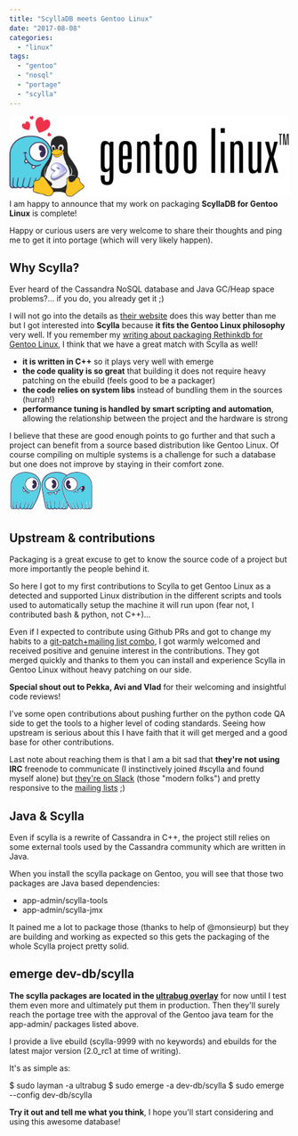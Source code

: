 ```yaml
---
title: "ScyllaDB meets Gentoo Linux"
date: "2017-08-08"
categories: 
  - "linux"
tags: 
  - "gentoo"
  - "nosql"
  - "portage"
  - "scylla"
---
```


![](images/mascot-1.png)I am happy to announce that my work on packaging **ScyllaDB for Gentoo Linux** is complete!

Happy or curious users are very welcome to share their thoughts and ping me to get it into portage (which will very likely happen).

## Why Scylla?

Ever heard of the Cassandra NoSQL database and Java GC/Heap space problems?... if you do, you already get it ;)

I will not go into the details as [their website](http://www.scylladb.com/product/) does this way better than me but I got interested into **Scylla** because **it fits the Gentoo Linux philosophy** very well. If you remember my [writing about packaging Rethinkdb for Gentoo Linux](http://www.ultrabug.fr/rethinkdb-on-gentoo-linux/), I think that we have a great match with Scylla as well!

- **it is written in C++** so it plays very well with emerge
- **the code quality is so great** that building it does not require heavy patching on the ebuild (feels good to be a packager)
- **the code relies on system libs** instead of bundling them in the sources (hurrah!)
- **performance tuning is handled by smart scripting and automation**, allowing the relationship between the project and the hardware is strong

I believe that these are good enough points to go further and that such a project can benefit from a source based distribution like Gentoo Linux. Of course compiling on multiple systems is a challenge for such a database but one does not improve by staying in their comfort zone. ![](images/2017-08-08-142318_158x79_scrot-150x79.png)

## Upstream & contributions

Packaging is a great excuse to get to know the source code of a project but more importantly the people behind it.

So here I got to my first contributions to Scylla to get Gentoo Linux as a detected and supported Linux distribution in the different scripts and tools used to automatically setup the machine it will run upon (fear not, I contributed bash & python, not C++)...

Even if I expected to contribute using Github PRs and got to change my habits to a [git-patch+mailing list combo](https://github.com/scylladb/scylla/blob/master/CONTRIBUTING.md), I got warmly welcomed and received positive and genuine interest in the contributions. They got merged quickly and thanks to them you can install and experience Scylla in Gentoo Linux without heavy patching on our side.

**Special shout out to Pekka, Avi and Vlad** for their welcoming and insightful code reviews!

I've some open contributions about pushing further on the python code QA side to get the tools to a higher level of coding standards. Seeing how upstream is serious about this I have faith that it will get merged and a good base for other contributions.

Last note about reaching them is that I am a bit sad that **they're not using IRC** freenode to communicate (I instinctively joined #scylla and found myself alone) but [they're on Slack](https://join.slack.com/t/scylladb-users/shared_invite/MjExNjI4NTY4NTMxLTE0OTk4NjU3NjUtNjcwZDZjNmQwZg) (those "modern folks") and pretty responsive to the [mailing lists](http://www.scylladb.com/open-source/) ;)

## Java & Scylla

Even if scylla is a rewrite of Cassandra in C++, the project still relies on some external tools used by the Cassandra community which are written in Java.

When you install the scylla package on Gentoo, you will see that those two packages are Java based dependencies:

- app-admin/scylla-tools
- app-admin/scylla-jmx

It pained me a lot to package those (thanks to help of @monsieurp) but they are building and working as expected so this gets the packaging of the whole Scylla project pretty solid.

## emerge dev-db/scylla

**The scylla packages are located in the [ultrabug overlay](https://gitweb.gentoo.org/dev/ultrabug.git/)** for now until I test them even more and ultimately put them in production. Then they'll surely reach the portage tree with the approval of the Gentoo java team for the app-admin/ packages listed above.

I provide a live ebuild (scylla-9999 with no keywords) and ebuilds for the latest major version (2.0\_rc1 at time of writing).

It's as simple as:

$ sudo layman -a ultrabug
$ sudo emerge -a dev-db/scylla
$ sudo emerge --config dev-db/scylla

**Try it out and tell me what you think**, I hope you'll start considering and using this awesome database!
